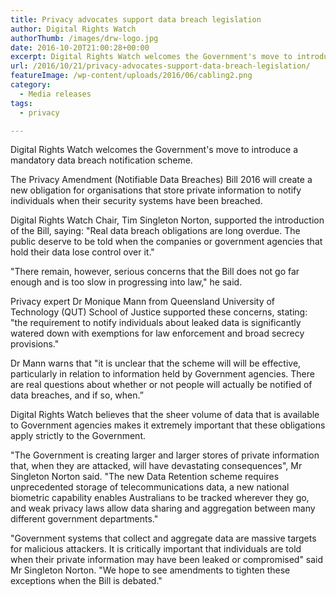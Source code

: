 ```yaml
---
title: Privacy advocates support data breach legislation
author: Digital Rights Watch
authorThumb: /images/drw-logo.jpg
date: 2016-10-20T21:00:28+00:00
excerpt: Digital Rights Watch welcomes the Government's move to introduce a mandatory data breach notification scheme.
url: /2016/10/21/privacy-advocates-support-data-breach-legislation/
featureImage: /wp-content/uploads/2016/06/cabling2.png
category:
  - Media releases
tags:
  - privacy

---
```

<span style="font-weight: 400;">Digital Rights Watch welcomes the Government's move to introduce a mandatory data breach notification scheme.</span>

<span style="font-weight: 400;">The Privacy Amendment (Notifiable Data Breaches) Bill 2016 will create a new obligation for organisations that store private information to notify individuals when their security systems have been breached.</span>

<span style="font-weight: 400;">Digital Rights Watch Chair, Tim Singleton Norton, supported the introduction of the Bill, saying: "Real data breach obligations are long overdue. The public deserve to be told when the companies or government agencies that hold their data lose control over it."</span>

<span style="font-weight: 400;">"There remain, however, serious concerns that the Bill does not go far enough and is too slow in progressing into law," he said.</span>

<span style="font-weight: 400;">Privacy expert Dr Monique Mann from Queensland University of Technology (QUT) School of Justice supported these concerns, stating: "the requirement to notify individuals about leaked data is significantly watered down with exemptions for law enforcement and broad secrecy provisions." </span>

Dr Mann warns that "it is unclear that the scheme will will be effective, particularly in relation to information held by Government agencies. There are real questions about whether or not people will actually be notified of data breaches, and if so, when.&#8221;

<span style="font-weight: 400;">Digital Rights Watch believes that the sheer volume of data that is available to Government agencies makes it extremely important that these obligations apply strictly to the Government. </span>

<span style="font-weight: 400;">"The Government is creating larger and larger stores of private information that, when they are attacked, will have devastating consequences", Mr Singleton Norton said. "The new Data Retention scheme requires unprecedented storage of telecommunications data, a new national biometric capability enables Australians to be tracked wherever they go, and weak privacy laws allow data sharing and aggregation between many different government departments." </span>

<span style="font-weight: 400;">"Government systems that collect and aggregate data are massive targets for malicious attackers. It is critically important that individuals are told when their private information may have been leaked or compromised" said Mr Singleton Norton. "We hope to see amendments to tighten these exceptions when the Bill is debated."</span>
